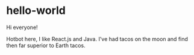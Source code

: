 # hello-world

Hi everyone!

Hotbot here, I like React.js and Java.
I've had tacos on the moon and find then far superior to Earth tacos.
